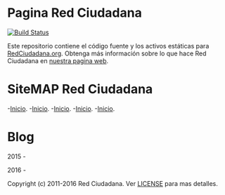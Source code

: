 Pagina Red Ciudadana
========================
[![Build Status](https://travis-ci.org/codeforamerica/codeforamerica.org.png?branch=master)](https://travis-ci.org/codeforamerica/codeforamerica.org)

Este repositorio contiene el código fuente y los activos estáticas para [RedCiudadana.org](https://www.RedCiudadana.org). Obtenga más información sobre lo que hace Red Ciudadana en [nuestra pagina web](http://www.redciudadana.org/).

SiteMAP Red Ciudadana
========================
-[Inicio](http://www.redciudadana.org/).
-[Inicio](http://www.redciudadana.org/).
-[Inicio](http://www.redciudadana.org/).
-[Inicio](http://www.redciudadana.org/).
-[Inicio](http://www.redciudadana.org/).

Blog
========================

2015 - 

2016 - 

Copyright (c) 2011-2016 Red Ciudadana. Ver [LICENSE](https://github.com/codeforamerica/codeforamerica.org/blob/master/LICENSE) para mas detalles.
